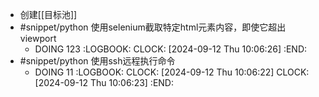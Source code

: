 - 创建[[目标池]]
- #snippet/python 使用selenium截取特定html元素内容，即使它超出viewport
	- DOING 123
	  :LOGBOOK:
	  CLOCK: [2024-09-12 Thu 10:06:26]
	  :END:
- #snippet/python 使用ssh远程执行命令
	- DOING 11
	  :LOGBOOK:
	  CLOCK: [2024-09-12 Thu 10:06:22]
	  CLOCK: [2024-09-12 Thu 10:06:23]
	  :END: